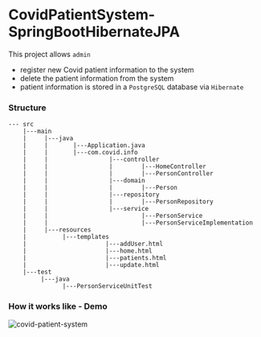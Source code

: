 # CovidPatientSystem-SpringBootHibernateJPA
This project allows `admin`
- register new Covid patient information to the system
- delete the patient information from the system
- patient information is stored in a `PostgreSQL` database via `Hibernate`

### Structure
```
--- src
    |---main
    |     |---java
    |     |       |---Application.java
    |     |       |---com.covid.info
    |     |                 |---controller
    |     |                 |        |---HomeController
    |     |                 |        |---PersonController
    |     |                 |---domain
    |     |                 |        |---Person
    |     |                 |---repository
    |     |                 |        |---PersonRepository
    |     |                 |---service
    |     |                          |---PersonService
    |     |                          |---PersonServiceImplementation
    |     |---resources
    |          |---templates
    |                      |---addUser.html
    |                      |---home.html
    |                      |---patients.html
    |                      |---update.html
    |---test
         |---java
               |---PersonServiceUnitTest             
```

### How it works like - Demo
![covid-patient-system](https://user-images.githubusercontent.com/75382121/158299306-4f91d4b3-134d-4434-9d13-37e02adacf60.gif)

